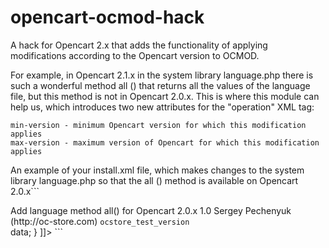 # opencart-ocmod-hack

A hack for Opencart 2.x that adds the functionality of applying modifications according to the Opencart version to OCMOD.

For example, in Opencart 2.1.x in the system library language.php there is such a wonderful method all () that returns all the values ​​of the language file, but this method is not in Opencart 2.0.x. This is where this module can help us, which introduces two new attributes for the "operation" XML tag:

    min-version - minimum Opencart version for which this modification applies
    max-version - maximum version of Opencart for which this modification applies

An example of your install.xml file, which makes changes to the system library language.php so that the all () method is available on Opencart 2.0.x```
<?xml version="1.0" encoding="utf-8"?>
<modification>
    <name>Add language method all() for Opencart 2.0.x</name>
    <version>1.0</version>
    <author>Sergey Pechenyuk (http://oc-store.com)</author>
	  <code>ocstore_test_version</code>
	  <file path="system/library/language.php">	
		  <operation min-version="2.0.0" max-version="2.0.3.1">
			  <search trim="true"><![CDATA[public function load($filename) {]]></search>
			  <add position="before" trim="true"><![CDATA[
				  public function all() {
					  return $this->data;
				  }
			  ]]></add>
		  </operation>
	  </file>
</modification>
```
